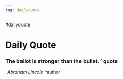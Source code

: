 ```yaml
---
tag: dailyquote
---
```


#dailyquote

# Daily Quote

### The ballot is stronger than the bullet. ^quote
*-Abraham Lincoln* ^author
